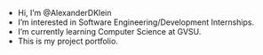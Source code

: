 - Hi, I’m @AlexanderDKlein
- I’m interested in Software Engineering/Development Internships.
- I’m currently learning Computer Science at GVSU.
- This is my project portfolio.

<!---
AlexanderDKlein/AlexanderDKlein is a ✨ special ✨ repository because its `README.md` (this file) appears on your GitHub profile.
You can click the Preview link to take a look at your changes.
--->
